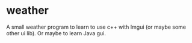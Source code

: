 # weather
A small weather program to learn to use c++ with Imgui (or maybe some other ui lib).
Or maybe to learn Java gui.